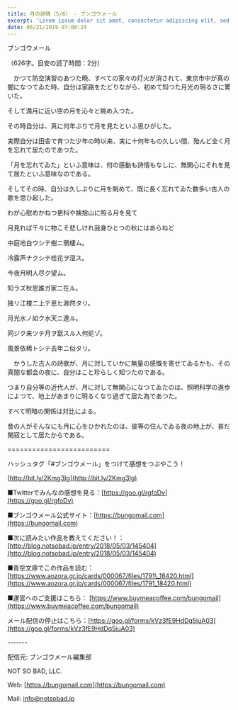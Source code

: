 ```yaml
---
title: 月の詩情（5/6） - ブンゴウメール
excerpt: 'Lorem ipsum dolor sit amet, consectetur adipiscing elit, sed do eiusmod tempor incididunt ut labore et dolore magna aliqua. Praesent elementum facilisis leo vel fringilla est ullamcorper eget. At imperdiet dui accumsan sit amet nulla facilisi morbi tempus.'
date: 06/21/2019 07:00:24
---
```


ブンゴウメール

（626字。目安の読了時間：2分）

　かつて防空演習のあつた晩、すべての家々の灯火が消されて、東京市中が真の闇になつてゐた時、自分は家路をたどりながら、初めて知つた月光の明るさに驚いた。

そして満月に近い空の月を沁々と眺め入つた。

その時自分は、真に何年ぶりで月を見たといふ思ひがした。

実際自分は田舎で育つた少年の時以来、実に十何年もの久しい間、殆んど全く月を忘れて居たのであつた。

「月を忘れてゐた」といふ意味は、何の感動も詩情もなしに、無関心にそれを見て居たといふ意味なのである。

そしてその時、自分は久しぶりに月を眺めて、既に長く忘れてゐた数多い古人の歌を思ひ起した。

わが心慰めかねつ更科や姨捨山に照る月を見て

月見れば千々に物こそ悲しけれ我身ひとつの秋にはあらねど

中庭地白ウシテ樹ニ鴉棲ム。

冷露声ナクシテ桂花ヲ湿ス。

今夜月明人尽ク望ム。

知ラズ秋思誰ガ家ニ在ル。

独リ江楼ニ上テ思ヒ渺然タリ。

月光水ノ如ク水天ニ連ル。

同ジク来ツテ月ヲ翫スル人何処ゾ。

風景依稀トシテ去年ニ似タリ。

　かうした古人の詩歌が、月に対していかに無量の感慨を寄せてゐるかも、その真闇な都会の夜に、自分はこと珍らしく知つたのである。

つまり自分等の近代人が、月に対して無関心になつてゐたのは、照明科学の進歩によつて、地上があまりに明るくなり過ぎて居た為であつた。

すべて明暗の関係は対比による。

昔の人がそんなにも月に心をひかれたのは、彼等の住んでゐる夜の地上が、甚だ閑寂として居たからである。

\=========================

ハッシュタグ「#ブンゴウメール」をつけて感想をつぶやこう！　

[http://bit.ly/2Kmg3Ig](http://bit.ly/2Kmg3Ig)

■Twitterでみんなの感想を見る：[https://goo.gl/rgfoDv](https://goo.gl/rgfoDv)

■ブンゴウメール公式サイト：[https://bungomail.com](https://bungomail.com)

■次に読みたい作品を教えてください！：[http://blog.notsobad.jp/entry/2018/05/03/145404](http://blog.notsobad.jp/entry/2018/05/03/145404)

■青空文庫でこの作品を読む：[https://www.aozora.gr.jp/cards/000067/files/1791\_18420.html](https://www.aozora.gr.jp/cards/000067/files/1791_18420.html)

■運営へのご支援はこちら： [https://www.buymeacoffee.com/bungomail](https://www.buymeacoffee.com/bungomail)

メール配信の停止はこちら：[https://goo.gl/forms/kVz3fE9HdDq5iuA03](https://goo.gl/forms/kVz3fE9HdDq5iuA03)

\-------

配信元: ブンゴウメール編集部

NOT SO BAD, LLC.

Web: [https://bungomail.com](https://bungomail.com)

Mail: info@notsobad.jp